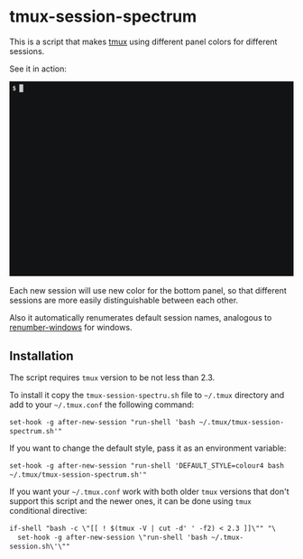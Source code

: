 # tmux-session-spectrum

This is a script that makes [tmux](https://tmux.github.io/) using different panel colors
for different sessions.


See it in action:

![recording](https://raw.githubusercontent.com/a-rodin/tmux-session-spectrum/images/recording.gif)

Each new session will use new color for the bottom panel, so that different sessions are
more easily distinguishable between each other.

Also it automatically renumerates default session names, analogous to 
[renumber-windows](http://man.openbsd.org/OpenBSD-current/man1/tmux.1#renumber-windows) for
windows.

## Installation

The script requires `tmux` version to be not less than 2.3.

To install it copy the `tmux-session-spectru.sh` file to `~/.tmux` directory and
add to your `~/.tmux.conf` the following command:

```
set-hook -g after-new-session "run-shell 'bash ~/.tmux/tmux-session-spectrum.sh'"
```

If you want to change the default style, pass it as an environment variable:

```
set-hook -g after-new-session "run-shell 'DEFAULT_STYLE=colour4 bash ~/.tmux/tmux-session-spectrum.sh'"
```

If you want your `~/.tmux.conf` work with both older `tmux` versions that don't support
this script and the newer ones, it can be done using `tmux` conditional directive:

```
if-shell "bash -c \"[[ ! $(tmux -V | cut -d' ' -f2) < 2.3 ]]\"" "\
  set-hook -g after-new-session \"run-shell 'bash ~/.tmux-session.sh\'\""
```
